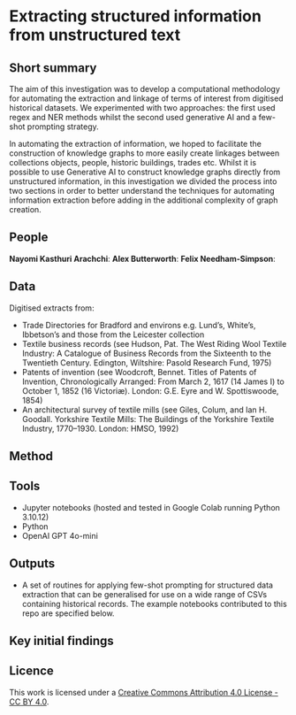 # Extracting structured information from unstructured text

## Short summary
The aim of this investigation was to develop a computational methodology for automating the extraction and linkage of terms of interest from digitised historical datasets. We experimented with two approaches: the first used regex and NER methods whilst the second used generative AI and a few-shot prompting strategy.

In automating the extraction of information, we hoped to facilitate the construction of knowledge graphs to more easily create linkages between collections objects, people, historic buildings, trades etc. Whilst it is possible to use Generative AI to construct knowledge graphs directly from unstructured information, in this investigation we divided the process into two sections in order to better understand the techniques for automating information extraction before adding in the additional complexity of graph creation.  



## People 

**Nayomi Kasthuri Arachchi**: 
**Alex Butterworth**:
**Felix Needham-Simpson**:




## Data
Digitised extracts from:
- Trade Directories for Bradford and environs e.g. Lund’s, White’s, Ibbetson’s and those from the Leicester collection
- Textile business records (see Hudson, Pat. The West Riding Wool Textile Industry: A Catalogue of Business Records from the Sixteenth to the Twentieth Century. Edington, Wiltshire: Pasold Research Fund, 1975)
- Patents of invention (see Woodcroft, Bennet. Titles of Patents of Invention, Chronologically Arranged: From March 2, 1617 (14 James I) to October 1, 1852 (16 Victoriæ). London: G.E. Eyre and W. Spottiswoode, 1854)
- An architectural survey of textile mills (see Giles, Colum, and Ian H. Goodall. Yorkshire Textile Mills: The Buildings of the Yorkshire Textile Industry, 1770–1930. London: HMSO, 1992)



## Method

## Tools
- Jupyter notebooks (hosted and tested in Google Colab running Python 3.10.12)
- Python
- OpenAI GPT 4o-mini

## Outputs
- A set of routines for applying few-shot prompting for structured data extraction that can be generalised for use on a wide range of CSVs containing historical records. The example notebooks contributed to this repo are specified below. 



## Key initial findings








## Licence 
This work is licensed under a [Creative Commons Attribution 4.0 License - CC BY 4.0](https://creativecommons.org/licenses/by/4.0/).
